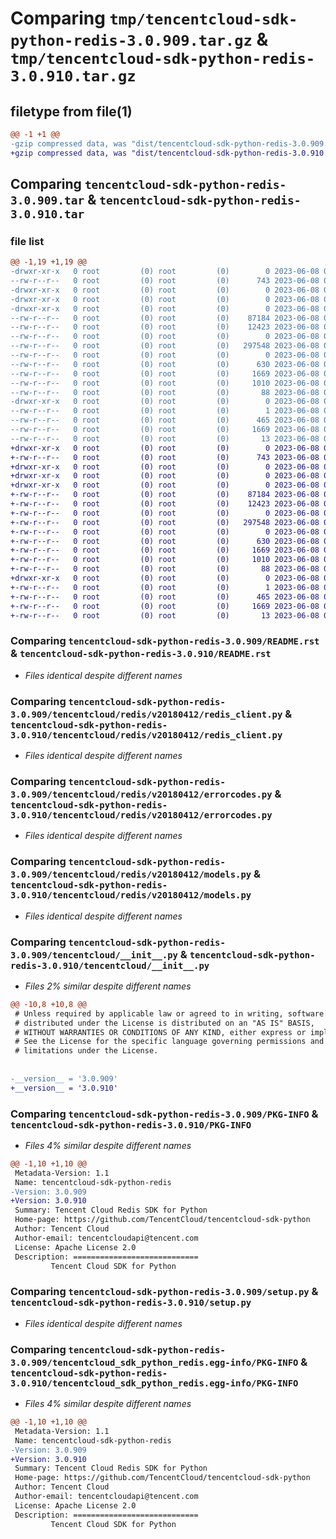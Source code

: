 # Comparing `tmp/tencentcloud-sdk-python-redis-3.0.909.tar.gz` & `tmp/tencentcloud-sdk-python-redis-3.0.910.tar.gz`

## filetype from file(1)

```diff
@@ -1 +1 @@
-gzip compressed data, was "dist/tencentcloud-sdk-python-redis-3.0.909.tar", last modified: Thu Jun  8 00:31:05 2023, max compression
+gzip compressed data, was "dist/tencentcloud-sdk-python-redis-3.0.910.tar", last modified: Thu Jun  8 09:17:25 2023, max compression
```

## Comparing `tencentcloud-sdk-python-redis-3.0.909.tar` & `tencentcloud-sdk-python-redis-3.0.910.tar`

### file list

```diff
@@ -1,19 +1,19 @@
-drwxr-xr-x   0 root         (0) root         (0)        0 2023-06-08 00:31:05.000000 tencentcloud-sdk-python-redis-3.0.909/
--rw-r--r--   0 root         (0) root         (0)      743 2023-06-08 00:31:05.000000 tencentcloud-sdk-python-redis-3.0.909/README.rst
-drwxr-xr-x   0 root         (0) root         (0)        0 2023-06-08 00:31:05.000000 tencentcloud-sdk-python-redis-3.0.909/tencentcloud/
-drwxr-xr-x   0 root         (0) root         (0)        0 2023-06-08 00:31:05.000000 tencentcloud-sdk-python-redis-3.0.909/tencentcloud/redis/
-drwxr-xr-x   0 root         (0) root         (0)        0 2023-06-08 00:31:05.000000 tencentcloud-sdk-python-redis-3.0.909/tencentcloud/redis/v20180412/
--rw-r--r--   0 root         (0) root         (0)    87184 2023-06-08 00:31:05.000000 tencentcloud-sdk-python-redis-3.0.909/tencentcloud/redis/v20180412/redis_client.py
--rw-r--r--   0 root         (0) root         (0)    12423 2023-06-08 00:31:05.000000 tencentcloud-sdk-python-redis-3.0.909/tencentcloud/redis/v20180412/errorcodes.py
--rw-r--r--   0 root         (0) root         (0)        0 2023-06-08 00:31:05.000000 tencentcloud-sdk-python-redis-3.0.909/tencentcloud/redis/v20180412/__init__.py
--rw-r--r--   0 root         (0) root         (0)   297548 2023-06-08 00:31:05.000000 tencentcloud-sdk-python-redis-3.0.909/tencentcloud/redis/v20180412/models.py
--rw-r--r--   0 root         (0) root         (0)        0 2023-06-08 00:31:05.000000 tencentcloud-sdk-python-redis-3.0.909/tencentcloud/redis/__init__.py
--rw-r--r--   0 root         (0) root         (0)      630 2023-06-08 00:31:05.000000 tencentcloud-sdk-python-redis-3.0.909/tencentcloud/__init__.py
--rw-r--r--   0 root         (0) root         (0)     1669 2023-06-08 00:31:05.000000 tencentcloud-sdk-python-redis-3.0.909/PKG-INFO
--rw-r--r--   0 root         (0) root         (0)     1010 2023-06-08 00:31:05.000000 tencentcloud-sdk-python-redis-3.0.909/setup.py
--rw-r--r--   0 root         (0) root         (0)       88 2023-06-08 00:31:05.000000 tencentcloud-sdk-python-redis-3.0.909/setup.cfg
-drwxr-xr-x   0 root         (0) root         (0)        0 2023-06-08 00:31:05.000000 tencentcloud-sdk-python-redis-3.0.909/tencentcloud_sdk_python_redis.egg-info/
--rw-r--r--   0 root         (0) root         (0)        1 2023-06-08 00:31:05.000000 tencentcloud-sdk-python-redis-3.0.909/tencentcloud_sdk_python_redis.egg-info/dependency_links.txt
--rw-r--r--   0 root         (0) root         (0)      465 2023-06-08 00:31:05.000000 tencentcloud-sdk-python-redis-3.0.909/tencentcloud_sdk_python_redis.egg-info/SOURCES.txt
--rw-r--r--   0 root         (0) root         (0)     1669 2023-06-08 00:31:05.000000 tencentcloud-sdk-python-redis-3.0.909/tencentcloud_sdk_python_redis.egg-info/PKG-INFO
--rw-r--r--   0 root         (0) root         (0)       13 2023-06-08 00:31:05.000000 tencentcloud-sdk-python-redis-3.0.909/tencentcloud_sdk_python_redis.egg-info/top_level.txt
+drwxr-xr-x   0 root         (0) root         (0)        0 2023-06-08 09:17:25.000000 tencentcloud-sdk-python-redis-3.0.910/
+-rw-r--r--   0 root         (0) root         (0)      743 2023-06-08 09:17:25.000000 tencentcloud-sdk-python-redis-3.0.910/README.rst
+drwxr-xr-x   0 root         (0) root         (0)        0 2023-06-08 09:17:25.000000 tencentcloud-sdk-python-redis-3.0.910/tencentcloud/
+drwxr-xr-x   0 root         (0) root         (0)        0 2023-06-08 09:17:25.000000 tencentcloud-sdk-python-redis-3.0.910/tencentcloud/redis/
+drwxr-xr-x   0 root         (0) root         (0)        0 2023-06-08 09:17:25.000000 tencentcloud-sdk-python-redis-3.0.910/tencentcloud/redis/v20180412/
+-rw-r--r--   0 root         (0) root         (0)    87184 2023-06-08 09:17:25.000000 tencentcloud-sdk-python-redis-3.0.910/tencentcloud/redis/v20180412/redis_client.py
+-rw-r--r--   0 root         (0) root         (0)    12423 2023-06-08 09:17:25.000000 tencentcloud-sdk-python-redis-3.0.910/tencentcloud/redis/v20180412/errorcodes.py
+-rw-r--r--   0 root         (0) root         (0)        0 2023-06-08 09:17:25.000000 tencentcloud-sdk-python-redis-3.0.910/tencentcloud/redis/v20180412/__init__.py
+-rw-r--r--   0 root         (0) root         (0)   297548 2023-06-08 09:17:25.000000 tencentcloud-sdk-python-redis-3.0.910/tencentcloud/redis/v20180412/models.py
+-rw-r--r--   0 root         (0) root         (0)        0 2023-06-08 09:17:25.000000 tencentcloud-sdk-python-redis-3.0.910/tencentcloud/redis/__init__.py
+-rw-r--r--   0 root         (0) root         (0)      630 2023-06-08 09:17:25.000000 tencentcloud-sdk-python-redis-3.0.910/tencentcloud/__init__.py
+-rw-r--r--   0 root         (0) root         (0)     1669 2023-06-08 09:17:25.000000 tencentcloud-sdk-python-redis-3.0.910/PKG-INFO
+-rw-r--r--   0 root         (0) root         (0)     1010 2023-06-08 09:17:25.000000 tencentcloud-sdk-python-redis-3.0.910/setup.py
+-rw-r--r--   0 root         (0) root         (0)       88 2023-06-08 09:17:25.000000 tencentcloud-sdk-python-redis-3.0.910/setup.cfg
+drwxr-xr-x   0 root         (0) root         (0)        0 2023-06-08 09:17:25.000000 tencentcloud-sdk-python-redis-3.0.910/tencentcloud_sdk_python_redis.egg-info/
+-rw-r--r--   0 root         (0) root         (0)        1 2023-06-08 09:17:25.000000 tencentcloud-sdk-python-redis-3.0.910/tencentcloud_sdk_python_redis.egg-info/dependency_links.txt
+-rw-r--r--   0 root         (0) root         (0)      465 2023-06-08 09:17:25.000000 tencentcloud-sdk-python-redis-3.0.910/tencentcloud_sdk_python_redis.egg-info/SOURCES.txt
+-rw-r--r--   0 root         (0) root         (0)     1669 2023-06-08 09:17:25.000000 tencentcloud-sdk-python-redis-3.0.910/tencentcloud_sdk_python_redis.egg-info/PKG-INFO
+-rw-r--r--   0 root         (0) root         (0)       13 2023-06-08 09:17:25.000000 tencentcloud-sdk-python-redis-3.0.910/tencentcloud_sdk_python_redis.egg-info/top_level.txt
```

### Comparing `tencentcloud-sdk-python-redis-3.0.909/README.rst` & `tencentcloud-sdk-python-redis-3.0.910/README.rst`

 * *Files identical despite different names*

### Comparing `tencentcloud-sdk-python-redis-3.0.909/tencentcloud/redis/v20180412/redis_client.py` & `tencentcloud-sdk-python-redis-3.0.910/tencentcloud/redis/v20180412/redis_client.py`

 * *Files identical despite different names*

### Comparing `tencentcloud-sdk-python-redis-3.0.909/tencentcloud/redis/v20180412/errorcodes.py` & `tencentcloud-sdk-python-redis-3.0.910/tencentcloud/redis/v20180412/errorcodes.py`

 * *Files identical despite different names*

### Comparing `tencentcloud-sdk-python-redis-3.0.909/tencentcloud/redis/v20180412/models.py` & `tencentcloud-sdk-python-redis-3.0.910/tencentcloud/redis/v20180412/models.py`

 * *Files identical despite different names*

### Comparing `tencentcloud-sdk-python-redis-3.0.909/tencentcloud/__init__.py` & `tencentcloud-sdk-python-redis-3.0.910/tencentcloud/__init__.py`

 * *Files 2% similar despite different names*

```diff
@@ -10,8 +10,8 @@
 # Unless required by applicable law or agreed to in writing, software
 # distributed under the License is distributed on an "AS IS" BASIS,
 # WITHOUT WARRANTIES OR CONDITIONS OF ANY KIND, either express or implied.
 # See the License for the specific language governing permissions and
 # limitations under the License.
 
 
-__version__ = '3.0.909'
+__version__ = '3.0.910'
```

### Comparing `tencentcloud-sdk-python-redis-3.0.909/PKG-INFO` & `tencentcloud-sdk-python-redis-3.0.910/PKG-INFO`

 * *Files 4% similar despite different names*

```diff
@@ -1,10 +1,10 @@
 Metadata-Version: 1.1
 Name: tencentcloud-sdk-python-redis
-Version: 3.0.909
+Version: 3.0.910
 Summary: Tencent Cloud Redis SDK for Python
 Home-page: https://github.com/TencentCloud/tencentcloud-sdk-python
 Author: Tencent Cloud
 Author-email: tencentcloudapi@tencent.com
 License: Apache License 2.0
 Description: ============================
         Tencent Cloud SDK for Python
```

### Comparing `tencentcloud-sdk-python-redis-3.0.909/setup.py` & `tencentcloud-sdk-python-redis-3.0.910/setup.py`

 * *Files identical despite different names*

### Comparing `tencentcloud-sdk-python-redis-3.0.909/tencentcloud_sdk_python_redis.egg-info/PKG-INFO` & `tencentcloud-sdk-python-redis-3.0.910/tencentcloud_sdk_python_redis.egg-info/PKG-INFO`

 * *Files 4% similar despite different names*

```diff
@@ -1,10 +1,10 @@
 Metadata-Version: 1.1
 Name: tencentcloud-sdk-python-redis
-Version: 3.0.909
+Version: 3.0.910
 Summary: Tencent Cloud Redis SDK for Python
 Home-page: https://github.com/TencentCloud/tencentcloud-sdk-python
 Author: Tencent Cloud
 Author-email: tencentcloudapi@tencent.com
 License: Apache License 2.0
 Description: ============================
         Tencent Cloud SDK for Python
```

